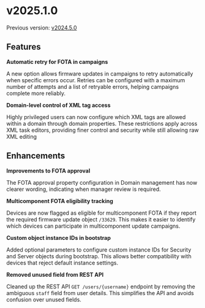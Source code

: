 # v2025.1.0

Previous version: [v2024.5.0](./v2024.5.0.md)

## Features

**Automatic retry for FOTA in campaigns**  

A new option allows firmware updates in campaigns to retry automatically when specific errors occur. Retries can be configured with a maximum number of attempts and a list of retryable errors, helping campaigns complete more reliably.

**Domain-level control of XML tag access**

Highly privileged users can now configure which XML tags are allowed within a domain through domain properties. These restrictions apply across XML task editors, providing finer control and security while still allowing raw XML editing

## Enhancements

**Improvements to FOTA approval**   

The FOTA approval property configuration in Domain management has now clearer wording, indicating when manager review is required.

**Multicomponent FOTA eligibility tracking**    

Devices are now flagged as eligible for multicomponent FOTA if they report the required firmware update object `/33629`. This makes it easier to identify which devices can participate in multicomponent update campaigns.

**Custom object instance IDs in bootstrap**

Added optional parameters to configure custom instance IDs for Security and Server objects during bootstrap. This allows better compatibility with devices that reject default instance settings.

**Removed unused field from REST API**

Cleaned up the REST API `GET /users/{username}` endpoint by removing the ambiguous `staff` field from user details. This simplifies the API and avoids confusion over unused fields.



